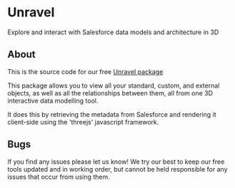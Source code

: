 # Unravel
Explore and interact with Salesforce data models and architecture in 3D

## About ##
This is the source code for our free [Unravel package](https://appexchange.salesforce.com/appxListingDetail?listingId=a0N3A00000FZLTWUA5)

This package allows you to view all your standard, custom, and external objects, as well as all the relationships between them, all from one 3D interactive data modelling tool.

It does this by retrieving the metadata from Salesforce and rendering it client-side using the 'threejs' javascript framework.

## Bugs ##
If you find any issues please let us know! We try our best to keep our free tools updated and in working order, but cannot be held responsible for any issues that occur from using them.